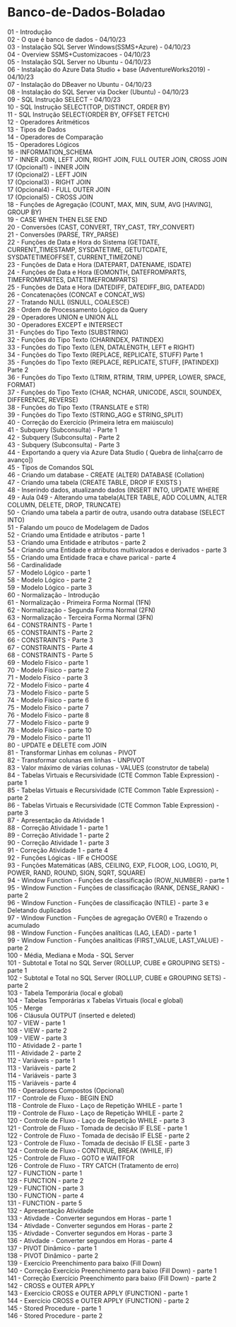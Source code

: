 # Banco-de-Dados-Boladao
 
01 - Introdução<br>
    02 - O que é banco de dados - 04/10/23<br> 
    03 - Instalação SQL Server Windows(SSMS+Azure) - 04/10/23<br>
    04 - Overview SSMS+Customizacoes - 04/10/23<br>
    05 - Instalação SQL Server no Ubuntu - 04/10/23<br>
    06 - Instalação do Azure Data Studio + base (AdventureWorks2019) - 04/10/23<br>
    07 - Instalação do DBeaver no Ubuntu - 04/10/23<br>
    08 - Instalação do SQL Server via Docker (Ubuntu) - 04/10/23<br>
    09 - SQL Instrução SELECT - 04/10/23<br>
    10 - SQL Instrução SELECT(TOP, DISTINCT, ORDER BY)<br>
    11 - SQL Instrução SELECT(ORDER BY, OFFSET FETCH)<br>
    12 - Operadores Aritméticos<br>
    13 - Tipos de Dados<br>
    14 - Operadores de Comparação<br>
    15 - Operadores Lógicos<br>
    16 - INFORMATION_SCHEMA<br>
    17 - INNER JOIN, LEFT JOIN, RIGHT JOIN, FULL OUTER JOIN, CROSS JOIN<br>
    17 (Opcional1) - INNER JOIN<br>
    17 (Opcional2) - LEFT JOIN<br>
    17 (Opcional3) - RIGHT JOIN<br>
    17 (Opcional4) - FULL OUTER JOIN<br>
    17 (Opcional5) - CROSS JOIN<br>
    18 - Funções de Agregação (COUNT, MAX, MIN, SUM, AVG [HAVING], GROUP BY)<br>
    19 - CASE WHEN THEN ELSE END<br>
    20 - Conversões (CAST, CONVERT, TRY_CAST, TRY_CONVERT)<br>
    21 - Conversões (PARSE, TRY_PARSE)<br>
    22 - Funções de Data e Hora do Sistema (GETDATE, CURRENT_TIMESTAMP, SYSDATETIME, GETUTCDATE, SYSDATETIMEOFFSET, CURRENT_TIMEZONE)<br>
    23 - Funções de Data e Hora (DATEPART, DATENAME, ISDATE)<br>
    24 - Funções de Data e Hora (EOMONTH, DATEFROMPARTS, TIMEFROMPARTES, DATETIMEFROMPARTS)<br>
    25 - Funções de Data e Hora (DATEDIFF, DATEDIFF_BIG, DATEADD)<br>
    26 - Concatenações (CONCAT e CONCAT_WS)<br>
    27 - Tratando NULL (ISNULL, COALESCE)<br>
    28 - Ordem de Processamento Lógico da Query<br>
    29 - Operadores UNION e UNION ALL<br>
    30 - Operadores EXCEPT e INTERSECT<br>
    31 - Funções do Tipo Texto (SUBSTRING)<br>
    32 - Funções do Tipo Texto (CHARINDEX, PATINDEX)<br>
    33 - Funções do Tipo Texto (LEN, DATALENGTH, LEFT e RIGHT)<br>
    34 - Funções do Tipo Texto (REPLACE, REPLICATE, STUFF) Parte 1<br>
    35 - Funções do Tipo Texto (REPLACE, REPLICATE, STUFF, [PATINDEX]) Parte 2<br>
    36 - Funções do Tipo Texto (LTRIM, RTRIM, TRIM, UPPER, LOWER, SPACE, FORMAT)<br>
    37 - Funções do Tipo Texto (CHAR, NCHAR, UNICODE, ASCII, SOUNDEX, DIFFERENCE, REVERSE)<br>
    38 - Funções do Tipo Texto (TRANSLATE e STR)<br>
    39 - Funções do Tipo Texto (STRING_AGG e STRING_SPLIT)<br>
    40 - Correção do Exercício (Primeira letra em maiúsculo)<br>
    41 - Subquery (Subconsulta) - Parte 1<br>
    42 - Subquery (Subconsulta) - Parte 2<br>
    43 - Subquery (Subconsulta) - Parte 3<br>
    44 - Exportando a query via Azure Data Studio ( Quebra de linha[carro de avanço])<br>
    45 - Tipos de Comandos SQL<br>
    46 - Criando um database - CREATE (ALTER) DATABASE (Collation)<br>
    47 - Criando uma tabela (CREATE TABLE, DROP IF EXISTS )<br>
    48 - Inserindo dados, atualizando dados (INSERT INTO, UPDATE WHERE<br>
    49 - Aula 049 - Alterando uma tabela(ALTER TABLE, ADD COLUMN, ALTER COLUMN, DELETE, DROP, TRUNCATE)<br>
    50 - Criando uma tabela a partir de outra, usando outra database (SELECT INTO)<br>
    51 - Falando um pouco de Modelagem de Dados<br>
    52 - Criando uma Entidade e atributos - parte 1<br>
    53 - Criando uma Entidade e atributos - parte 2<br>
    54 - Criando uma Entidade e atributos multivalorados e derivados - parte 3<br>
    55 - Criando uma Entidade fraca e chave parical - parte 4<br>
    56 - Cardinalidade<br>
    57 - Modelo Lógico - parte 1<br>
    58 - Modelo Lógico - parte 2<br>
    59 - Modelo Lógico - parte 3<br>
    60 - Normalização - Introdução<br>
    61 - Normalização - Primeira Forma Normal (1FN)<br>
    62 - Normalização - Segunda Forma Normal (2FN)<br>
    63 - Normalização - Terceira Forma Normal (3FN)<br>
    64 - CONSTRAINTS - Parte 1<br>
    65 - CONSTRAINTS - Parte 2<br>
    66 - CONSTRAINTS - Parte 3<br>
    67 - CONSTRAINTS - Parte 4<br>
    68 - CONSTRAINTS - Parte 5<br>
    69 - Modelo Físico - parte 1<br>
    70 - Modelo Físico - parte 2<br>
    71 - Modelo Físico - parte 3<br>
    72 - Modelo Físico - parte 4<br>
    73 - Modelo Físico - parte 5<br>
    74 - Modelo Físico - parte 6<br>
    75 - Modelo Físico - parte 7<br>
    76 - Modelo Físico - parte 8<br>
    77 - Modelo Físico - parte 9<br>
    78 - Modelo Físico - parte 10<br>
    79 - Modelo Físico - parte 11<br>
    80 - UPDATE e DELETE com JOIN<br>
    81 - Transformar Linhas em colunas - PIVOT<br>
    82 - Transformar colunas em linhas - UNPIVOT<br>
    83 - Valor máximo de várias colunas - VALUES (construtor de tabela)<br>
    84 - Tabelas Virtuais e Recursividade (CTE Common Table Expression) - parte 1<br>
    85 - Tabelas Virtuais e Recursividade (CTE Common Table Expression) - parte 2<br>
    86 - Tabelas Virtuais e Recursividade (CTE Common Table Expression) - parte 3<br>
    87 - Apresentação da Atividade 1<br>
    88 - Correção Atividade 1 - parte 1<br>
    89 - Correção Atividade 1 - parte 2<br>
    90 - Correção Atividade 1 - parte 3<br>
    91 - Correção Atividade 1 - parte 4<br>
    92 - Funções Lógicas - IIF e CHOOSE<br>
    93 - Funções Matemáticas (ABS, CEILING, EXP, FLOOR, LOG, LOG10, PI, POWER, RAND, ROUND, SIGN, SQRT, SQUARE)<br>
    94 - Window Function - Funções de classificação (ROW_NUMBER) - parte 1<br>
    95 - Window Function - Funções de classificação (RANK, DENSE_RANK) - parte 2<br>
    96 - Window Function - Funções de classificação (NTILE) - parte 3 e Deletando duplicados<br>
    97 - Window Function - Funções de agregação OVER() e Trazendo o acumulado<br>
    98 - Window Function - Funções analíticas (LAG, LEAD) - parte 1<br>
    99 - Window Function - Funções analíticas (FIRST_VALUE, LAST_VALUE) - parte 2<br>
    100 - Média, Mediana e Moda - SQL Server<br>
    101 - Subtotal e Total no SQL Server (ROLLUP, CUBE e GROUPING SETS) - parte 1<br>
    102 - Subtotal e Total no SQL Server (ROLLUP, CUBE e GROUPING SETS) - parte 2<br>
    103 - Tabela Temporária (local e global)<br>
    104 - Tabelas Temporárias x Tabelas Virtuais (local e global)<br>
    105 - Merge<br>
    106 - Cláusula OUTPUT (inserted e deleted)<br>
    107 - VIEW - parte 1<br>
    108 - VIEW - parte 2<br>
    109 - VIEW - parte 3<br>
    110 - Atividade 2 - parte 1<br>
    111 - Atividade 2 - parte 2<br>
    112 - Variáveis - parte 1<br>
    113 - Variáveis - parte 2<br>
    114 - Variáveis - parte 3<br>
    115 - Variáveis - parte 4<br>
    116 - Operadores Compostos (Opcional)<br>
    117 - Controle de Fluxo - BEGIN END <br>
    118 - Controle de Fluxo - Laço de Repetição WHILE - parte 1<br>
    119 - Controle de Fluxo - Laço de Repetição WHILE - parte 2<br>
    120 - Controle de Fluxo - Laço de Repetição WHILE - parte 3<br>
    121 - Controle de Fluxo - Tomada de decisão IF ELSE - parte 1<br>
    122 - Controle de Fluxo - Tomada de decisão IF ELSE - parte 2<br>
    123 - Controle de Fluxo - Tomada de decisão IF ELSE - parte 3<br>
    124 - Controle de Fluxo - CONTINUE, BREAK (WHILE, IF)<br>
    125 - Controle de Fluxo - GOTO e WAITFOR<br>
    126 - Controle de Fluxo - TRY CATCH (Tratamento de erro)<br>
    127 - FUNCTION - parte 1<br>
    128 - FUNCTION - parte 2<br>
    129 - FUNCTION - parte 3<br>
    130 - FUNCTION - parte 4<br>
    131 - FUNCTION - parte 5<br>
    132 - Apresentação Atividade<br>
    133 - Ativdade - Converter segundos em Horas - parte 1<br>
    134 - Ativdade - Converter segundos em Horas - parte 2<br>
    135 - Ativdade - Converter segundos em Horas - parte 3<br>
    136 - Ativdade - Converter segundos em Horas - parte 4<br>
    137 - PIVOT Dinâmico - parte 1<br>
    138 - PIVOT Dinâmico - parte 2<br>
    139 - Exercício Preenchimento para baixo (Fill Down)<br>
    140 - Correção Exercício Preenchimento para baixo (Fill Down) - parte 1<br>
    141 - Correção Exercício Preenchimento para baixo (Fill Down) - parte 2<br>
    142 - CROSS e OUTER APPLY<br>
    143 - Exercício CROSS e OUTER APPLY (FUNCTION) - parte 1<br>
    144 - Exercício CROSS e OUTER APPLY (FUNCTION) - parte 2<br>
    145 - Stored Procedure - parte 1<br>
    146 - Stored Procedure - parte 2<br>